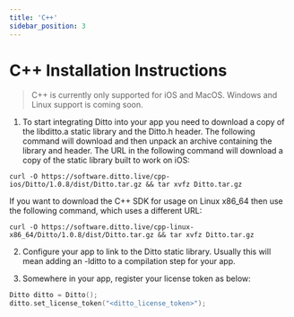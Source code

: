 ```yaml
---
title: 'C++'
sidebar_position: 3
---
```


# C++ Installation Instructions

> C++ is currently only supported for iOS and MacOS. Windows and Linux support is coming soon.

1. To start integrating Ditto into your app you need to download a copy of the libditto.a static library and the Ditto.h header. The following command will download and then unpack an archive containing the library and header. The URL in the following command will download a copy of the static library built to work on iOS:

```
curl -O https://software.ditto.live/cpp-ios/Ditto/1.0.8/dist/Ditto.tar.gz && tar xvfz Ditto.tar.gz
```

If you want to download the C++ SDK for usage on Linux x86_64 then use the following command, which uses a different URL:

```
curl -O https://software.ditto.live/cpp-linux-x86_64/Ditto/1.0.8/dist/Ditto.tar.gz && tar xvfz Ditto.tar.gz
```

2. Configure your app to link to the Ditto static library. Usually this will mean adding an -lditto to a compilation step for your app.

3. Somewhere in your app, register your license token as below:

```cpp
Ditto ditto = Ditto();
ditto.set_license_token("<ditto_license_token>");
```


